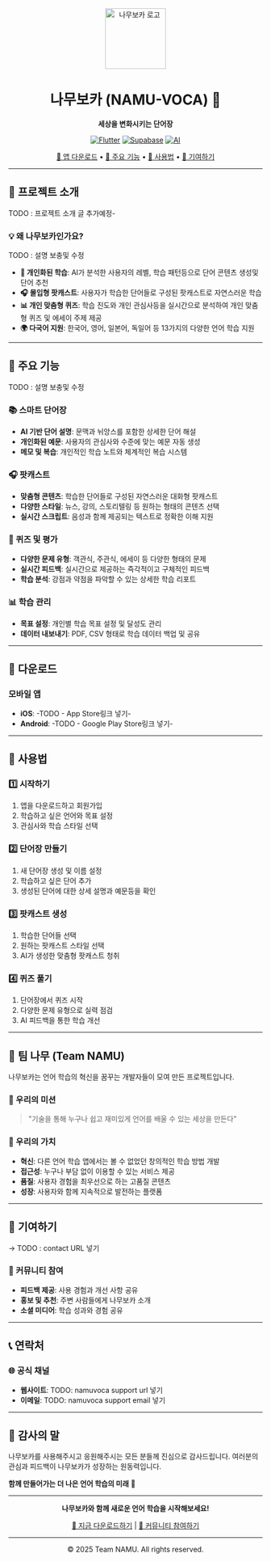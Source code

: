 <div align="center">
  <img src="frontend/images/로고 프레임.jpg" alt="나무보카 로고" width="120" height="120">
  
  # 나무보카 (NAMU-VOCA) 🌳
  
  **세상을 변화시키는 단어장**
  
  [![Flutter](https://img.shields.io/badge/Flutter-02569B?style=for-the-badge&logo=flutter&logoColor=white)](https://flutter.dev/)
  [![Supabase](https://img.shields.io/badge/Supabase-3ECF8E?style=for-the-badge&logo=supabase&logoColor=white)](https://supabase.com/)
  [![AI](https://img.shields.io/badge/AI%20Powered-FF6B6B?style=for-the-badge&logo=openai&logoColor=white)](https://github.com/namu-voca)
  
  [📱 앱 다운로드](#다운로드) • [🎯 주요 기능](#주요-기능) • [📖 사용법](#사용법) • [🤝 기여하기](#기여하기)
  
</div>

---

## 🌟 프로젝트 소개

TODO : 프로젝트 소개 글 추가예정-

### 💡 왜 나무보카인가요?
TODO : 설명 보충및 수정
- **🎯 개인화된 학습**: AI가 분석한 사용자의 레벨, 학습 패턴등으로 단어 콘텐츠 생성및 단어 추천
- **🎧 몰입형 팟캐스트**: 사용자가 학습한 단어들로 구성된 팟캐스트로 자연스러운 학습
- **📊 개인 맞춤형 퀴즈**: 학습 진도와 개인 관심사등을 실시간으로 분석하여 개인 맞춤형 퀴즈 및 에세이 주제 제공
- **🌍 다국어 지원**: 한국어, 영어, 일본어, 독일어 등 13가지의 다양한 언어 학습 지원

---

## 🎯 주요 기능

TODO : 설명 보충및 수정

### 📚 스마트 단어장
- **AI 기반 단어 설명**: 문맥과 뉘앙스를 포함한 상세한 단어 해설
- **개인화된 예문**: 사용자의 관심사와 수준에 맞는 예문 자동 생성
- **메모 및 복습**: 개인적인 학습 노트와 체계적인 복습 시스템

### 🎧 팟캐스트
- **맞춤형 콘텐츠**: 학습한 단어들로 구성된 자연스러운 대화형 팟캐스트
- **다양한 스타일**: 뉴스, 강의, 스토리텔링 등 원하는 형태의 콘텐츠 선택
- **실시간 스크립트**: 음성과 함께 제공되는 텍스트로 정확한 이해 지원

### 🧠 퀴즈 및 평가
- **다양한 문제 유형**: 객관식, 주관식, 에세이 등 다양한 형태의 문제
- **실시간 피드백**: 실시간으로 제공하는 즉각적이고 구체적인 피드백
- **학습 분석**: 강점과 약점을 파악할 수 있는 상세한 학습 리포트

### 📊 학습 관리
- **목표 설정**: 개인별 학습 목표 설정 및 달성도 관리
- **데이터 내보내기**: PDF, CSV 형태로 학습 데이터 백업 및 공유

---

## 📱 다운로드

### 모바일 앱
- **iOS**: -TODO - App Store링크 넣기-
- **Android**: -TODO - Google Play Store링크 넣기-

---

## 📖 사용법

### 1️⃣ 시작하기
1. 앱을 다운로드하고 회원가입
2. 학습하고 싶은 언어와 목표 설정
3. 관심사와 학습 스타일 선택

### 2️⃣ 단어장 만들기
1. 새 단어장 생성 및 이름 설정
2. 학습하고 싶은 단어 추가
3. 생성된 단어에 대한 상세 설명과 예문등을 확인

### 3️⃣ 팟캐스트 생성
1. 학습한 단어들 선택
2. 원하는 팟캐스트 스타일 선택
3. AI가 생성한 맞춤형 팟캐스트 청취

### 4️⃣ 퀴즈 풀기
1. 단어장에서 퀴즈 시작
2. 다양한 문제 유형으로 실력 점검
3. AI 피드백을 통한 학습 개선

---

## 🏢 팀 나무 (Team NAMU)

나무보카는 언어 학습의 혁신을 꿈꾸는 개발자들이 모여 만든 프로젝트입니다. 

### 🎯 우리의 미션
> "기술을 통해 누구나 쉽고 재미있게 언어를 배울 수 있는 세상을 만든다"

### 🌱 우리의 가치
- **혁신**: 다른 언어 학습 앱에서는 볼 수 없었던 창의적인 학습 방법 개발
- **접근성**: 누구나 부담 없이 이용할 수 있는 서비스 제공
- **품질**: 사용자 경험을 최우선으로 하는 고품질 콘텐츠
- **성장**: 사용자와 함께 지속적으로 발전하는 플랫폼

---

## 🤝 기여하기

-> TODO : contact URL 넣기

### 📢 커뮤니티 참여
- **피드백 제공**: 사용 경험과 개선 사항 공유
- **홍보 및 추천**: 주변 사람들에게 나무보카 소개
- **소셜 미디어**: 학습 성과와 경험 공유

---

## 📞 연락처

### 🌐 공식 채널
- **웹사이트**: TODO: namuvoca support url 넣기
- **이메일**: TODO: namuvoca support email 넣기


---

## 🙏 감사의 말

나무보카를 사용해주시고 응원해주시는 모든 분들께 진심으로 감사드립니다. 여러분의 관심과 피드백이 나무보카가 성장하는 원동력입니다.

**함께 만들어가는 더 나은 언어 학습의 미래** 🌟

---

<div align="center">
  
  **나무보카와 함께 새로운 언어 학습을 시작해보세요!**
  
  [📱 지금 다운로드하기](#다운로드) | [🤝 커뮤니티 참여하기](#커뮤니티)
  
  ---
  
  © 2025 Team NAMU. All rights reserved.
  
</div>
